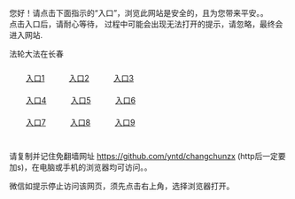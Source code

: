 您好！请点击下面指示的“入口”，浏览此网站是安全的，且为您带来平安。。 <br/>
点击入口后，请耐心等待， 过程中可能会出现无法打开的提示，请忽略，最终会进入网站. </br>

法轮大法在长春<br/>
<div style="padding:10px"><a style="margin:20px" target="_blank" href="https://d4pw9lwq89f02.cloudfront.net/2Qpsp?rnjcoait" id="ccLink1" rel="nofollow">入口1</a> <a target="_blank" style="margin:20px" href="https://d15wgzd3gahv9o.cloudfront.net/2Qpsp?kphdwfz" id="ccLink2" rel="nofollow">入口2</a> <a style="margin:20px" target="_blank" href="https://d258lznx60zbb8.cloudfront.net/2Qpsp?npfnfih" id="ccLink3" rel="nofollow">入口3</a></div>

<div style="padding:10px" ><a style="margin:20px" target="_blank" href="https://d4pw9lwq89f02.cloudfront.net/2Qpsp?rnjcoait" id="ccLink4" rel="nofollow">入口4</a> <a style="margin:20px" href="https://d15wgzd3gahv9o.cloudfront.net/2Qpsp?kphdwfz" target="_blank" id="ccLink5" rel="nofollow">入口5</a> <a style="margin:20px" href="https://d258lznx60zbb8.cloudfront.net/2Qpsp?npfnfih" target="_blank" id="ccLink6" rel="nofollow">入口6</a></div>

<div style="padding:10px"><a style="margin:20px" target="_blank" href="https://d4pw9lwq89f02.cloudfront.net/2Qpsp?rnjcoait" id="ccLink7" rel="nofollow">入口7</a> <a style="margin:20px" href="https://d15wgzd3gahv9o.cloudfront.net/2Qpsp?kphdwfz" target="_blank" id="ccLink8" rel="nofollow">入口8</a> <a style="margin:20px" target="_blank" href="https://d258lznx60zbb8.cloudfront.net/2Qpsp?npfnfih" id="ccLink9" rel="nofollow">入口9</a></div>

<br/>



请复制并记住免翻墙网址 https://github.com/yntd/changchunzx (http后一定要加s)，在电脑或手机的浏览器均可访问。。<br/>

微信如提示停止访问该网页，须先点击右上角，选择浏览器打开。

